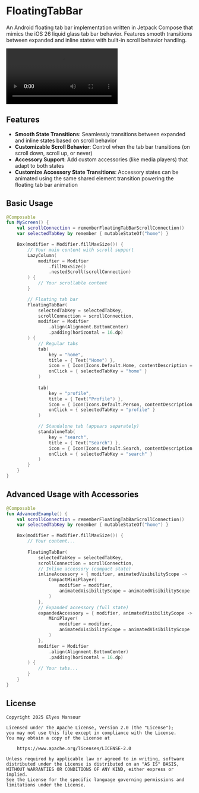# FloatingTabBar

An Android floating tab bar implementation written in Jetpack Compose that mimics the iOS 26 liquid glass tab bar behavior. Features smooth transitions between expanded and inline states with built-in scroll behavior handling.

![Demo](./assets/demo.mov)

## Features

- **Smooth State Transitions**: Seamlessly transitions between expanded and inline states based on scroll behavior
- **Customizable Scroll Behavior**: Control when the tab bar transitions (on scroll down, scroll up, or never)
- **Accessory Support**: Add custom accessories (like media players) that adapt to both states
- **Customize Accessory State Transitions**: Accessory states can be animated using the same shared element transition powering the floating tab bar animation

## Basic Usage

```kotlin
@Composable
fun MyScreen() {
    val scrollConnection = rememberFloatingTabBarScrollConnection()
    var selectedTabKey by remember { mutableStateOf("home") }

    Box(modifier = Modifier.fillMaxSize()) {
        // Your main content with scroll support
        LazyColumn(
            modifier = Modifier
                .fillMaxSize()
                .nestedScroll(scrollConnection)
        ) {
            // Your scrollable content
        }

        // Floating tab bar
        FloatingTabBar(
            selectedTabKey = selectedTabKey,
            scrollConnection = scrollConnection,
            modifier = Modifier
                .align(Alignment.BottomCenter)
                .padding(horizontal = 16.dp)
        ) {
            // Regular tabs
            tab(
                key = "home",
                title = { Text("Home") },
                icon = { Icon(Icons.Default.Home, contentDescription = null) },
                onClick = { selectedTabKey = "home" }
            )
            
            tab(
                key = "profile",
                title = { Text("Profile") },
                icon = { Icon(Icons.Default.Person, contentDescription = null) },
                onClick = { selectedTabKey = "profile" }
            )

            // Standalone tab (appears separately)
            standaloneTab(
                key = "search",
                title = { Text("Search") },
                icon = { Icon(Icons.Default.Search, contentDescription = null) },
                onClick = { selectedTabKey = "search" }
            )
        }
    }
}
```

## Advanced Usage with Accessories

```kotlin
@Composable
fun AdvancedExample() {
    val scrollConnection = rememberFloatingTabBarScrollConnection()
    var selectedTabKey by remember { mutableStateOf("home") }

    Box(modifier = Modifier.fillMaxSize()) {
        // Your content...
        
        FloatingTabBar(
            selectedTabKey = selectedTabKey,
            scrollConnection = scrollConnection,
            // Inline accessory (compact state)
            inlineAccessory = { modifier, animatedVisibilityScope ->
                CompactMiniPlayer(
                    modifier = modifier,
                    animatedVisibilityScope = animatedVisibilityScope
                )
            },
            // Expanded accessory (full state)
            expandedAccessory = { modifier, animatedVisibilityScope ->
                MiniPlayer(
                    modifier = modifier,
                    animatedVisibilityScope = animatedVisibilityScope
                )
            },
            modifier = Modifier
                .align(Alignment.BottomCenter)
                .padding(horizontal = 16.dp)
        ) {
            // Your tabs...
        }
    }
}
```

## License

```
Copyright 2025 Elyes Mansour
 
Licensed under the Apache License, Version 2.0 (the "License");
you may not use this file except in compliance with the License.
You may obtain a copy of the License at

    https://www.apache.org/licenses/LICENSE-2.0

Unless required by applicable law or agreed to in writing, software
distributed under the License is distributed on an "AS IS" BASIS,
WITHOUT WARRANTIES OR CONDITIONS OF ANY KIND, either express or implied.
See the License for the specific language governing permissions and
limitations under the License.
```
